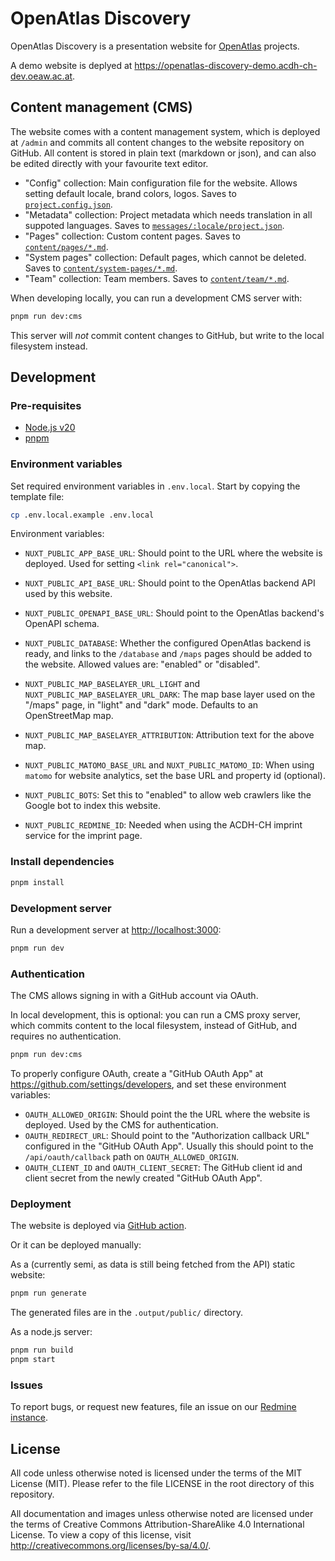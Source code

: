 # OpenAtlas Discovery

OpenAtlas Discovery is a presentation website for [OpenAtlas](https://openatlas.eu) projects.

A demo website is deplyed at <https://openatlas-discovery-demo.acdh-ch-dev.oeaw.ac.at>.

## Content management (CMS)

The website comes with a content management system, which is deployed at `/admin` and commits all
content changes to the website repository on GitHub. All content is stored in plain text (markdown
or json), and can also be edited directly with your favourite text editor.

- "Config" collection: Main configuration file for the website. Allows setting default locale, brand
  colors, logos. Saves to [`project.config.json`](project.config.json).
- "Metadata" collection: Project metadata which needs translation in all suppoted languages. Saves
  to [`messages/:locale/project.json`](messages/en/project.json).
- "Pages" collection: Custom content pages. Saves to [`content/pages/*.md`](content/pages).
- "System pages" collection: Default pages, which cannot be deleted. Saves to
  [`content/system-pages/*.md`](content/system-pages).
- "Team" collection: Team members. Saves to [`content/team/*.md`](content/team).

When developing locally, you can run a development CMS server with:

```bash
pnpm run dev:cms
```

This server will _not_ commit content changes to GitHub, but write to the local filesystem instead.

## Development

### Pre-requisites

- [Node.js v20](https://nodejs.org/en/download)
- [pnpm](https://pnpm.io/installation)

### Environment variables

Set required environment variables in `.env.local`. Start by copying the template file:

```bash
cp .env.local.example .env.local
```

Environment variables:

- `NUXT_PUBLIC_APP_BASE_URL`: Should point to the URL where the website is deployed. Used for
  setting `<link rel="canonical">`.
- `NUXT_PUBLIC_API_BASE_URL`: Should point to the OpenAtlas backend API used by this website.
- `NUXT_PUBLIC_OPENAPI_BASE_URL`: Should point to the OpenAtlas backend's OpenAPI schema.
- `NUXT_PUBLIC_DATABASE`: Whether the configured OpenAtlas backend is ready, and links to the
  `/database` and `/maps` pages should be added to the website. Allowed values are: "enabled" or
  "disabled".

- `NUXT_PUBLIC_MAP_BASELAYER_URL_LIGHT` and `NUXT_PUBLIC_MAP_BASELAYER_URL_DARK`: The map base layer
  used on the "/maps" page, in "light" and "dark" mode. Defaults to an OpenStreetMap map.
- `NUXT_PUBLIC_MAP_BASELAYER_ATTRIBUTION`: Attribution text for the above map.

- `NUXT_PUBLIC_MATOMO_BASE_URL` and `NUXT_PUBLIC_MATOMO_ID`: When using `matomo` for website
  analytics, set the base URL and property id (optional).
- `NUXT_PUBLIC_BOTS`: Set this to "enabled" to allow web crawlers like the Google bot to index this
  website.

- `NUXT_PUBLIC_REDMINE_ID`: Needed when using the ACDH-CH imprint service for the imprint page.

### Install dependencies

```bash
pnpm install
```

### Development server

Run a development server at <http://localhost:3000>:

```bash
pnpm run dev
```

### Authentication

The CMS allows signing in with a GitHub account via OAuth.

In local development, this is optional: you can run a CMS proxy server, which commits content to the
local filesystem, instead of GitHub, and requires no authentication.

```bash
pnpm run dev:cms
```

To properly configure OAuth, create a "GitHub OAuth App" at
<https://github.com/settings/developers>, and set these environment variables:

- `OAUTH_ALLOWED_ORIGIN`: Should point the the URL where the website is deployed. Used by the CMS
  for authentication.
- `OAUTH_REDIRECT_URL`: Should point to the "Authorization callback URL" configured in the "GitHub
  OAuth App". Usually this should point to the `/api/oauth/callback` path on `OAUTH_ALLOWED_ORIGIN`.
- `OAUTH_CLIENT_ID` and `OAUTH_CLIENT_SECRET`: The GitHub client id and client secret from the newly
  created "GitHub OAuth App".

### Deployment

The website is deployed via [GitHub action](./.github/workflows/build-deploy.yml).

Or it can be deployed manually:

As a (currently semi, as data is still being fetched from the API) static website:
```bash
pnpm run generate
```

The generated files are in the `.output/public/` directory.


As a node.js server:
```bash
pnpm run build
pnpm start
```


### Issues

To report bugs, or request new features, file an issue on our
[Redmine instance](https://redmine.openatlas.eu/projects/openatlas-discovery/issues).

## License

All code unless otherwise noted is licensed under the terms of the MIT License (MIT). Please refer
to the file LICENSE in the root directory of this repository.

All documentation and images unless otherwise noted are licensed under the terms of Creative Commons
Attribution-ShareAlike 4.0 International License. To view a copy of this license, visit
<http://creativecommons.org/licenses/by-sa/4.0/>.
